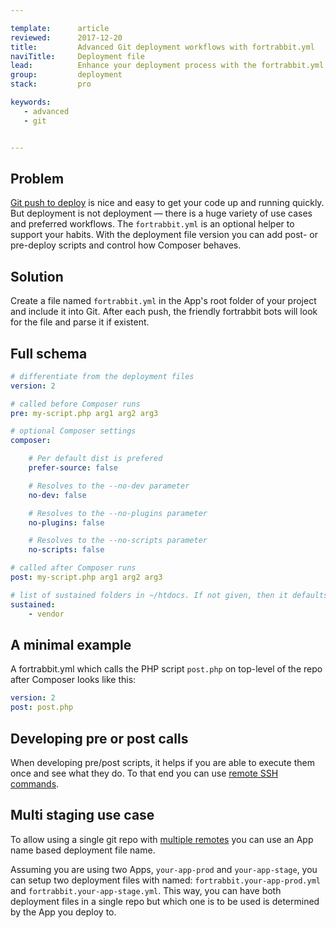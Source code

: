 ```yaml
---

template:      article
reviewed:      2017-12-20
title:         Advanced Git deployment workflows with fortrabbit.yml
naviTitle:     Deployment file
lead:          Enhance your deployment process with the fortrabbit.yml deployment file.
group:         deployment
stack:         pro

keywords:
   - advanced
   - git


---
```


## Problem

[Git push to deploy](git) is nice and easy to get your code up and running quickly. But deployment is not deployment — there is a huge variety of use cases and preferred workflows. The `fortrabbit.yml` is an optional helper to support your habits. With the deployment file version you can add post- or pre-deploy scripts and control how Composer behaves.

## Solution

Create a file named `fortrabbit.yml` in the App's root folder of your project and include it into Git. After each push, the friendly fortrabbit bots will look for the file and parse it if existent.

## Full schema

```yml
# differentiate from the deployment files
version: 2

# called before Composer runs
pre: my-script.php arg1 arg2 arg3

# optional Composer settings
composer:

    # Per default dist is prefered
    prefer-source: false

    # Resolves to the --no-dev parameter
    no-dev: false

    # Resolves to the --no-plugins parameter
    no-plugins: false

    # Resolves to the --no-scripts parameter
    no-scripts: false

# called after Composer runs
post: my-script.php arg1 arg2 arg3

# list of sustained folders in ~/htdocs. If not given, then it defaults to the "vendor" folder
sustained:
    - vendor

```


## A minimal example

A fortrabbit.yml which calls the PHP script `post.php` on top-level of the repo after Composer looks like this:

```yml
version: 2
post: post.php

```

## Developing pre or post calls

When developing pre/post scripts, it helps if you are able to execute them once and see what they do. To that end you can use [remote SSH commands](/remote-ssh-execution-pro).

## Multi staging use case

To allow using a single git repo with [multiple remotes](multi-staging) you can use an App name based deployment file name.

Assuming you are using two Apps, `your-app-prod` and `your-app-stage`, you can setup two deployment files with named: `fortrabbit.your-app-prod.yml` and `fortrabbit.your-app-stage.yml`. This way, you can have both deployment files in a single repo but which one is to be used is determined by the App you deploy to.
